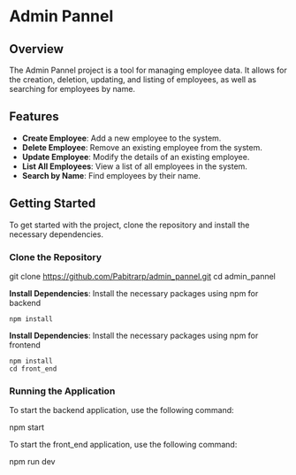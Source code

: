 # Admin Pannel

## Overview
The Admin Pannel project is a tool for managing employee data. It allows for the creation, deletion, updating, and listing of employees, as well as searching for employees by name.

## Features
- **Create Employee**: Add a new employee to the system.
- **Delete Employee**: Remove an existing employee from the system.
- **Update Employee**: Modify the details of an existing employee.
- **List All Employees**: View a list of all employees in the system.
- **Search by Name**: Find employees by their name.

## Getting Started
To get started with the project, clone the repository and install the necessary dependencies.

### Clone the Repository

git clone https://github.com/Pabitrarp/admin_pannel.git
cd admin_pannel

**Install Dependencies**: Install the necessary packages using npm for backend 
    
    npm install

**Install Dependencies**: Install the necessary packages using npm for frontend 

    npm install
    cd front_end

### Running the Application
To start the backend  application, use the following command:

npm start

To start the front_end  application, use the following command:

npm run dev
